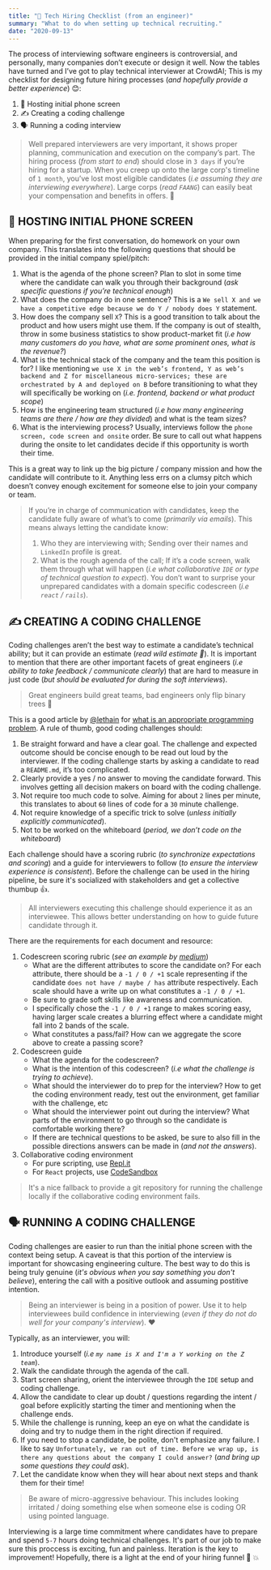 ```yaml
---
title: "📝 Tech Hiring Checklist (from an engineer)"
summary: "What to do when setting up technical recruiting."
date: "2020-09-13"
---
```


The process of interviewing software engineers is controversial, and personally, many companies don’t execute or design it well. Now the tables have turned and I’ve got to play technical interviewer at CrowdAI; This is my checklist for designing future hiring processes (_and hopefully provide a better experience_) 😊:

1. 📲 Hosting initial phone screen
2. ✍️ Creating a coding challenge 
3. 🗣️ Running a coding interview

> Well prepared interviewers are very important, it shows proper planning, communication and execution on the company’s part. The hiring process (_from start to end_) should close in `3 days` if you’re hiring for a startup. When you creep up onto the large corp's timeline of `1 month`, you’ve lost most eligible candidates (_i.e assuming they are interviewing everywhere_). Large corps (_read `FAANG`_) can easily beat your compensation and benefits in offers. 💸

## 📲 HOSTING INITIAL PHONE SCREEN
When preparing for the first conversation, do homework on your own company. This translates into the following questions that should be provided in the initial company spiel/pitch:

1. What is the agenda of the phone screen? Plan to slot in some time where the candidate can walk you through their background (_ask specific questions if you’re technical enough_)
2. What does the company do in one sentence? This is a `We sell X and we have a competitive edge because we do Y / nobody does Y` statement. 
3. How does the company sell `X`? This is a good transition to talk about the product and how users might use them. If the company is out of stealth, throw in some business statistics to show product-market fit (_i.e how many customers do you have, what are some prominent ones, what is the revenue?_)
5. What is the technical stack of the company and the team this position is for? I like mentioning `we use X in the web’s frontend, Y as web’s backend and Z for miscellaneous micro-services; these are orchestrated by A and deployed on B` before transitioning to what they will specifically be working on (_i.e. frontend, backend or what product scope_)
6. How is the engineering team structured (_i.e how many engineering teams are there / how are they divided_) and what is the team sizes?  
7. What is the interviewing process? Usually, interviews follow the `phone screen, code screen and onsite` order. Be sure to call out what happens during the onsite to let candidates decide if this opportunity is worth their time.

This is a great way to link up the big picture / company mission and how the candidate will contribute to it. Anything less errs on a clumsy pitch which doesn’t convey enough excitement for someone else to join your company or team. 

>If you’re in charge of communication with candidates, keep the candidate fully aware of what’s to come (_primarily via emails_). This means always letting the candidate know: 
>1. Who they are interviewing with; Sending over their names and `LinkedIn` profile is great.
>2. What is the rough agenda of the call; If it’s a code screen, walk them through what will happen (_i.e what collaborative `IDE` or type of technical question to expect_). You don’t want to surprise your unprepared candidates with a domain specific codescreen (_i.e `react` / `rails`_).

## ✍️ CREATING A CODING CHALLENGE
Coding challenges aren’t the best way to estimate a candidate’s technical ability; but it can provide an estimate (_read wild estimate 🤪_). It is important to mention that there are other important facets of great engineers (_i.e ability to take feedback / communicate clearly_) that are hard to measure in just code (_but should be evaluated for during the soft interviews_). 

>Great engineers build great teams, bad engineers only flip binary trees 🌳

This is a good article by [@lethain](https://twitter.com/Lethain) for [what is an appropriate programming problem](https://lethain.com/appropriate-programming-problems/). A rule of thumb, good coding challenges should:

1. Be straight forward and have a clear goal. The challenge and expected outcome should be concise enough to be read out loud by the interviewer. If the coding challenge starts by asking a candidate to read a `README.md`, it’s too complicated.
2. Clearly provide a yes / no answer to moving the candidate forward. This involves getting all decision makers on board with the coding challenge.
3. Not require too much code to solve. Aiming for about `2` lines per minute, this translates to about `60` lines of code for a `30` minute challenge.
4. Not require knowledge of a specific trick to solve (_unless initially explicitly communicated_). 
5. Not to be worked on the whiteboard (_period, we don’t code on the whiteboard_)

Each challenge should have a scoring rubric (_to synchronize expectations and scoring_) and a guide for interviewers to follow (_to ensure the interview experience is consistent_). Before the challenge can be used in the hiring pipeline, be sure it's socialized with stakeholders and get a collective thumbup 👍. 

>All interviewers executing this challenge should experience it as an interviewee. This allows better understanding on how to guide future candidate through it.

There are the requirements for each document and resource:
1. Codescreen scoring rubric (_see an example by [medium](https://medium.engineering/engineering-interviews-grading-rubric-8b409bec021f)_)
    - What are the different attributes to score the candidate on? For each attribute, there should be a `-1 / 0 / +1` scale representing if the candidate `does not have / maybe / has` attribute respectively. Each scale should have a write up on what constitutes a `-1 / 0 / +1`. 
    - Be sure to grade soft skills like awareness and communication.
    - I specifically chose the `-1 / 0 / +1` range to makes scoring easy, having larger scale creates a blurring effect where a candidate might fall into 2 bands of the scale. 
    - What constitutes a pass/fail? How can we aggregate the score above to create a passing score? 
2. Codescreen guide
    - What the agenda for the codescreen?
    - What is the intention of this codescreen? (_i.e what the challenge is trying to achieve_).
    - What should the interviewer do to prep for the interview? How to get the coding environment ready, test out the environment, get familiar with the challenge, etc
    - What should the interviewer point out during the interview?  What parts of the environment to go through so the candidate is comfortable working there?
    - If there are technical questions to be asked, be sure to also fill in the possible directions answers can be made in (_and not the answers_). 
3. Collaborative coding environment
    - For pure scripting, use [Repl.it](repl.it)
    - For `React` projects, use [CodeSandbox](codesandbox.io)

> It's a nice fallback to provide a git repository for running the challenge locally if the collaborative coding environment fails.

## 🗣️ RUNNING A CODING CHALLENGE
Coding challenges are easier to run than the initial phone screen with the context being setup. A caveat is that this portion of the interview is important for showcasing engineering culture. The best way to do this is being truly genuine (_it's obvious when you say something you don't believe_), entering the call with a positive outlook and assuming postitive intention.

>Being an interviewer is being in a position of power. Use it to help interviewees build confidence in interviewing (_even if they do not do well for your company's interview_). ❤️

Typically, as an interviewer, you will:
1. Introduce yourself (_i.e `my name is X and I'm a Y working on the Z team`_).
2. Walk the candidate through the agenda of the call.
3. Start screen sharing, orient the interviewee through the `IDE` setup and coding challenge.
4. Allow the candidate to clear up doubt / questions regarding the intent / goal before explicitly starting the timer and mentioning when the challenge ends. 
5. While the challenge is running, keep an eye on what the candidate is doing and try to nudge them in the right direction if required.
6. If you need to stop a candidate, be polite, don't emphasize any failure. I like to say `Unfortunately, we ran out of time. Before we wrap up, is there any questions about the company I could answer?` (_and bring up some questions they could ask_).
7. Let the candidate know when they will hear about next steps and thank them for their time!

> Be aware of micro-aggressive behaviour. This includes looking irritated / doing something else when someone else is coding OR using pointed language.

Interviewing is a large time commitment where candidates have to prepare and spend `5-7` hours doing technical challenges. It's part of our job to make sure this proccess is exciting, fun and painless. Iteration is the key to improvement! Hopefully, there is a light at the end of your hiring funnel 🥁 💥
